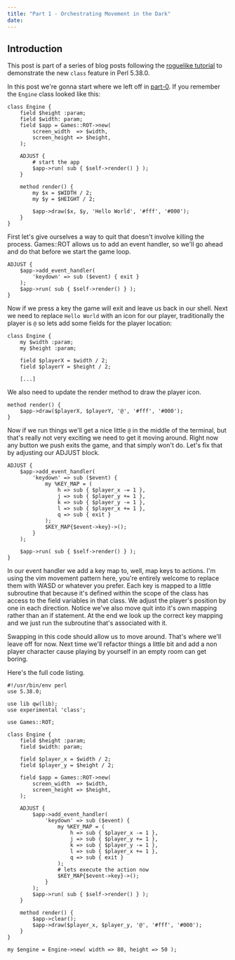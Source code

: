 ```yaml
---
title: "Part 1 - Orchestrating Movement in the Dark"
date:
---
```


## Introduction

This post is part of a series of blog posts following the [roguelike
tutorial](https://www.rogueliketutorials.com/) to demonstrate the new `class`
feature in Perl 5.38.0.

In this post we're gonna start where we left off in [part-0](). If you remember
the `Engine` class looked like this:

```
class Engine {
    field $height :param;
    field $width: param;
    field $app = Games::ROT->new(
        screen_width  => $width,
        screen_height => $height,
    );

    ADJUST {
        # start the app
        $app->run( sub { $self->render() } );
    }

    method render() {
        my $x = $WIDTH / 2;
        my $y = $HEIGHT / 2;

        $app->draw($x, $y, 'Hello World', '#fff', '#000');
    }
}

```

First let's give ourselves a way to quit that doesn't involve killing the
process. Games::ROT allows us to add an event handler, so we'll go ahead and do that before we start the game loop.

```
ADJUST {
    $app->add_event_handler(
        'keydown' => sub ($event) { exit }
    );
    $app->run( sub { $self->render() } );
}

```

Now if we press a key the game will exit and leave us back in our shell. Next
we need to replace  `Hello World` with an icon for our player, traditionally
the player is `@` so lets add some fields for the player location:

```
class Engine {
    my $width :param;
    my $height :param;

    field $playerX = $width / 2;
    field $playerY = $height / 2;

    [...]
```

We also need to update the render method to draw the player icon.

```
method render() {
    $app->draw($playerX, $playerY, '@', '#fff', '#000');
}
```

Now if we run things we'll get a nice little `@` in the middle of the terminal,
but that's really not very exciting we need to get it moving around. Right now
any button we push exits the game, and that simply won't do. Let's fix that by
adjusting our ADJUST block.

```
ADJUST {
    $app->add_event_handler(
        'keydown' => sub ($event) {
            my %KEY_MAP = (
                h => sub { $player_x -= 1 },
                j => sub { $player_y += 1 },
                k => sub { $player_y -= 1 },
                l => sub { $player_x += 1 },
                q => sub { exit }
            );
            $KEY_MAP{$event->key}->();
        }
    );

    $app->run( sub { $self->render() } );
}
```

In our event handler we add a key map to, well, map keys to actions. I'm using the vim movement pattern here, you're entirely welcome to replace them with WASD or whatever you prefer. Each key is mapped to a little subroutine that because it's defined within the scope of the class has access to the field variables in that class. We adjust the player's position by one in each direction. Notice we've also move quit into it's own mapping rather than an if statement. At the end we look up the correct key mapping and we just run the subroutine that's associated with it.

Swapping in this code should allow us to move around. That's where we'll leave
off for now. Next time we'll refactor things a little bit and add a non player
character cause playing by yourself in an empty room can get boring.

Here's the full code listing.

```
#!/usr/bin/env perl
use 5.38.0;

use lib qw(lib);
use experimental 'class';

use Games::ROT;

class Engine {
    field $height :param;
    field $width: param;

    field $player_x = $width / 2;
    field $player_y = $height / 2;

    field $app = Games::ROT->new(
        screen_width  => $width,
        screen_height => $height,
    );

    ADJUST {
        $app->add_event_handler(
            'keydown' => sub ($event) {
                my %KEY_MAP = (
                    h => sub { $player_x -= 1 },
                    j => sub { $player_y += 1 },
                    k => sub { $player_y -= 1 },
                    l => sub { $player_x += 1 },
                    q => sub { exit }
                );
                # lets execute the action now
                $KEY_MAP{$event->key}->();
            }
        );
        $app->run( sub { $self->render() } );
    }

    method render() {
        $app->clear();
        $app->draw($player_x, $player_y, '@', '#fff', '#000');
    }
}

my $engine = Engine->new( width => 80, height => 50 );
```
